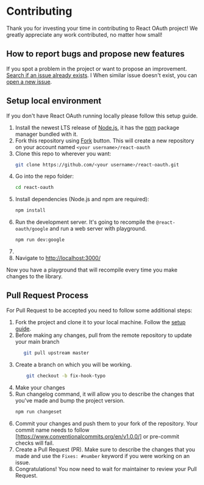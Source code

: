 # Contributing

Thank you for investing your time in contributing to React OAuth project! We greatly
appreciate any work contributed, no matter how small!

## How to report bugs and propose new features

If you spot a problem in the project or want to propose an improvement.
[Search if an issue already exists](https://github.com/MomenSherif/react-oauth/issues). I
When similar issue doesn't exist, you can [open a new issue](https://github.com/MomenSherif/react-oauth/issues/new/).

## Setup local environment

If you don't have React OAuth running locally please follow this setup guide.

1. Install the newest LTS release of [Node.js](https://nodejs.org/en/), it has the
   [npm](https://www.npmjs.com/package/node-fetch) package manager bundled with it.
1. Fork this repository using [Fork](https://github.com/MomenSherif/react-oauth/fork) button.
   This will create a new repository on your account named `<your username>/react-oauth`
1. Clone this repo to wherever you want:
   ```sh
   git clone https://github.com/<your username>/react-oauth.git
   ```
1. Go into the repo folder:
   ```sh
   cd react-oauth
   ```
1. Install dependencies (Node.js and npm are required):
   ```sh
   npm install
   ```
1. Run the development server. It's going to recompile the `@react-oauth/google` and run a
   web server with playground.
   ```sh
   npm run dev:google
   ```
1.
1. Navigate to [http://localhost:3000/](http://localhost:3000/)

Now you have a playground that will recompile every time you make changes to the library.

## Pull Request Process

For Pull Request to be accepted you need to follow some additional steps:

1. Fork the project and clone it to your local machine. Follow the [setup guide](#setup-local-environment).
1. Before making any changes, pull from the remote repository to update your main branch
   ```sh
      git pull upstream master
   ```
1. Create a branch on which you will be working.
   ```sh
       git checkout -b fix-hook-typo
   ```
1. Make your changes
1. Run changelog command, it will allow you to describe the changes that you've made and
   bump the project version.
   ```sh
   npm run changeset
   ```
1. Commit your changes and push them to your fork of the repository. Your commit name needs
   to follow [https://www.conventionalcommits.org/en/v1.0.0/] or pre-commit checks will fail.
1. Create a Pull Request (PR). Make sure to describe the changes that you made and use the
   `Fixes: #number` keyword if you were working on an issue.
1. Congratulations! You now need to wait for maintainer to review your Pull Request.

